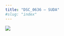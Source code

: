 ```yaml
---
title: "DSC_0636 – SUDA"
#slug: "index"
---
```


[![](/wp-content/2015/05/DSC_0636-300x201.jpg)](/wp-content/2015/05/DSC_0636.jpg)